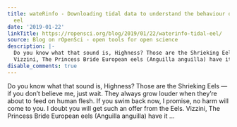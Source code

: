 ```yaml
---
title: wateRinfo - Downloading tidal data to understand the behaviour of a migrating
  eel
date: '2019-01-22'
linkTitle: https://ropensci.org/blog/2019/01/22/waterinfo-tidal-eel/
source: Blog on rOpenSci - open tools for open science
description: |-
  Do you know what that sound is, Highness? Those are the Shrieking Eels — if you don&rsquo;t believe me, just wait. They always grow louder when they&rsquo;re about to feed on human flesh. If you swim back now, I promise, no harm will come to you. I doubt you will get such an offer from the Eels.
  Vizzini, The Princess Bride European eels (Anguilla anguilla) have it ...
disable_comments: true
---
```

Do you know what that sound is, Highness? Those are the Shrieking Eels — if you don&rsquo;t believe me, just wait. They always grow louder when they&rsquo;re about to feed on human flesh. If you swim back now, I promise, no harm will come to you. I doubt you will get such an offer from the Eels.
Vizzini, The Princess Bride European eels (Anguilla anguilla) have it ...